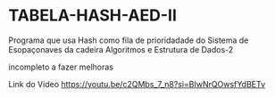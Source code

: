 # TABELA-HASH-AED-II
Programa que usa Hash como fila de prioridadade do Sistema de Esopaçonaves da cadeira Algoritmos e Estrutura de Dados-2

incompleto a fazer melhoras

Link do Video
https://youtu.be/c2QMbs_7_n8?si=BIwNrQOwsfYdBETv
